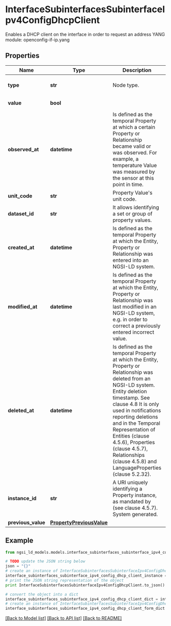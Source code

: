 # InterfaceSubinterfacesSubinterfaceIpv4ConfigDhcpClient

Enables a DHCP client on the interface in order to request an address  YANG module: openconfig-if-ip.yang 

## Properties

Name | Type | Description | Notes
------------ | ------------- | ------------- | -------------
**type** | **str** | Node type.  | [optional] [default to 'Property']
**value** | **bool** |  | [default to False]
**observed_at** | **datetime** | Is defined as the temporal Property at which a certain Property or Relationship became valid or was observed. For example, a temperature Value was measured by the sensor at this point in time.  | [optional] 
**unit_code** | **str** | Property Value&#39;s unit code.  | [optional] 
**dataset_id** | **str** | It allows identifying a set or group of property values.  | [optional] 
**created_at** | **datetime** | Is defined as the temporal Property at which the Entity, Property or Relationship was entered into an NGSI-LD system.  | [optional] [readonly] 
**modified_at** | **datetime** | Is defined as the temporal Property at which the Entity, Property or Relationship was last modified in an NGSI-LD system, e.g. in order to correct a previously entered incorrect value.  | [optional] [readonly] 
**deleted_at** | **datetime** | Is defined as the temporal Property at which the Entity, Property or Relationship was deleted from an NGSI-LD system.  Entity deletion timestamp. See clause 4.8 It is only used in notifications reporting deletions and in the Temporal Representation of Entities (clause 4.5.6), Properties (clause 4.5.7), Relationships (clause 4.5.8) and LanguageProperties (clause 5.2.32).  | [optional] [readonly] 
**instance_id** | **str** | A URI uniquely identifying a Property instance, as mandated by (see clause 4.5.7). System generated.  | [optional] [readonly] 
**previous_value** | [**PropertyPreviousValue**](PropertyPreviousValue.md) |  | [optional] 

## Example

```python
from ngsi_ld_models.models.interface_subinterfaces_subinterface_ipv4_config_dhcp_client import InterfaceSubinterfacesSubinterfaceIpv4ConfigDhcpClient

# TODO update the JSON string below
json = "{}"
# create an instance of InterfaceSubinterfacesSubinterfaceIpv4ConfigDhcpClient from a JSON string
interface_subinterfaces_subinterface_ipv4_config_dhcp_client_instance = InterfaceSubinterfacesSubinterfaceIpv4ConfigDhcpClient.from_json(json)
# print the JSON string representation of the object
print InterfaceSubinterfacesSubinterfaceIpv4ConfigDhcpClient.to_json()

# convert the object into a dict
interface_subinterfaces_subinterface_ipv4_config_dhcp_client_dict = interface_subinterfaces_subinterface_ipv4_config_dhcp_client_instance.to_dict()
# create an instance of InterfaceSubinterfacesSubinterfaceIpv4ConfigDhcpClient from a dict
interface_subinterfaces_subinterface_ipv4_config_dhcp_client_form_dict = interface_subinterfaces_subinterface_ipv4_config_dhcp_client.from_dict(interface_subinterfaces_subinterface_ipv4_config_dhcp_client_dict)
```
[[Back to Model list]](../README.md#documentation-for-models) [[Back to API list]](../README.md#documentation-for-api-endpoints) [[Back to README]](../README.md)


